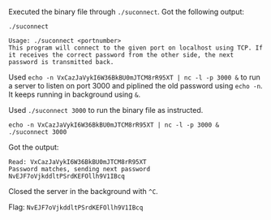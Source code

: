 Executed the binary file through `./suconnect`. Got the following output:

```
./suconnect
```

```
Usage: ./suconnect <portnumber>
This program will connect to the given port on localhost using TCP. If it receives the correct password from the other side, the next password is transmitted back.
```

Used `echo -n VxCazJaVykI6W36BkBU0mJTCM8rR95XT | nc -l -p 3000 &` to run a server to listen on port 3000 and piplined the old password using `echo -n`. It keeps running in background using `&`.

Used `./suconnect 3000` to run the binary file as instructed.

```
echo -n VxCazJaVykI6W36BkBU0mJTCM8rR95XT | nc -l -p 3000 &
./suconnect 3000
```

Got the output:
```
Read: VxCazJaVykI6W36BkBU0mJTCM8rR95XT
Password matches, sending next password
NvEJF7oVjkddltPSrdKEFOllh9V1IBcq
```

Closed the server in the background with `^C`.

Flag: `NvEJF7oVjkddltPSrdKEFOllh9V1IBcq`
